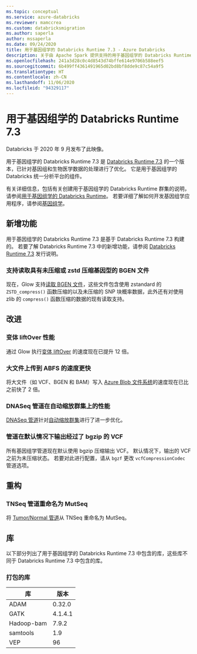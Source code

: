 ```yaml
---
ms.topic: conceptual
ms.service: azure-databricks
ms.reviewer: mamccrea
ms.custom: databricksmigration
ms.author: saperla
author: mssaperla
ms.date: 09/24/2020
title: 用于基因组学的 Databricks Runtime 7.3 - Azure Databricks
description: 关于由 Apache Spark 提供支持的用于基因组学的 Databricks Runtime 7.3 的发行说明。
ms.openlocfilehash: 241a3d28c0c4d8543d74bffe614e9706b588eef5
ms.sourcegitcommit: 6b499ff4361491965d02bd8bf8dde9c87c54a9f5
ms.translationtype: HT
ms.contentlocale: zh-CN
ms.lasthandoff: 11/06/2020
ms.locfileid: "94329117"
---
```

# <a name="databricks-runtime-73-for-genomics"></a>用于基因组学的 Databricks Runtime 7.3

Databricks 于 2020 年 9 月发布了此映像。

用于基因组学的 Databricks Runtime 7.3 是 [Databricks Runtime 7.3](7.3.md) 的一个版本，已针对基因组和生物医学数据的处理进行了优化。 它是用于基因组学的 Databricks 统一分析平台的组件。

有关详细信息，包括有关创建用于基因组学的 Databricks Runtime 群集的说明，请参阅[用于基因组学的 Databricks Runtime](../../runtime/genomicsruntime.md#dbr-genomics)。 若要详细了解如何开发基因组学应用程序，请参阅[基因组学](../../applications/genomics/index.md)。

## <a name="new-features"></a>新增功能

用于基因组学的 Databricks Runtime 7.3 是基于 Databricks Runtime 7.3 构建的。 若要了解 Databricks Runtime 7.3 中的新增功能，请参阅 [Databricks Runtime 7.3](7.3.md) 发行说明。

### <a name="support-for-reading-bgen-files-with-uncompressed-or-zstd-compressed-genotypes"></a>支持读取具有未压缩或 zstd 压缩基因型的 BGEN 文件

现在，Glow 支持[读取 BGEN 文件](https://glow.readthedocs.io/en/latest/etl/variant-data.html#bgen)，这些文件包含使用 zstandard 的 `ZSTD_compress()` 函数压缩的以及未压缩的 SNP 块概率数据，此外还有对使用 zlib 的 `compress()` 函数压缩的数据的现有读取支持。

## <a name="improvements"></a>改进

### <a name="variant-liftover-performance"></a>变体 liftOver 性能

通过 Glow 执行[变体 liftOver](https://glow.readthedocs.io/en/latest/etl/lift-over.html#variant-liftover) 的速度现在已提升 12 倍。

### <a name="faster-big-file-upload-to-abfs"></a>大文件上传到 ABFS 的速度更快

将大文件（如 VCF、BGEN 和 BAM）写入 [Azure Blob 文件系统](/storage/blobs/data-lake-storage-abfs-driver)的速度现在已比之前快了 2 倍。

### <a name="performance-of-dnaseq-pipeline-on-autoscaling-clusters"></a>DNASeq 管道在自动缩放群集上的性能

[DNASeq 管道](../../applications/genomics/secondary/dnaseq-pipeline.md)针对[自动缩放群集](../../clusters/configure.md#autoscaling)进行了进一步优化。

### <a name="pipelines-output-bgzipped-vcfs-by-default"></a>管道在默认情况下输出经过了 bgzip 的 VCF

所有基因组学管道现在默认使用 bgzip 压缩输出 VCF。 默认情况下，输出的 VCF 之前为未压缩状态。 若要对此进行配置，请从 `bgzf` 更改 `vcfCompressionCodec` 管道选项。

## <a name="refactors"></a>重构

### <a name="tnseq-pipeline-renamed-to-mutseq"></a>TNSeq 管道重命名为 MutSeq

将 [Tumor/Normal 管道](../../applications/genomics/secondary/tumor-normal-pipeline.md)从 TNSeq 重命名为 MutSeq。

## <a name="libraries"></a>库

以下部分列出了用于基因组学的 Databricks Runtime 7.3 中包含的库，这些库不同于 Databricks Runtime 7.3 中包含的库。

### <a name="packaged-libraries"></a>打包的库

| 库                                            | 版本                                            |
|----------------------------------------------------|----------------------------------------------------|
| ADAM                                               | 0.32.0                                             |
| GATK                                               | 4.1.4.1                                            |
| Hadoop-bam                                         | 7.9.2                                              |
| samtools                                           | 1.9                                                |
| VEP                                                | 96                                                 |